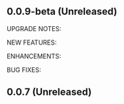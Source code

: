 ## 0.0.9-beta (Unreleased)

UPGRADE NOTES:

NEW FEATURES:

ENHANCEMENTS:

BUG FIXES:
## 0.0.7 (Unreleased)
